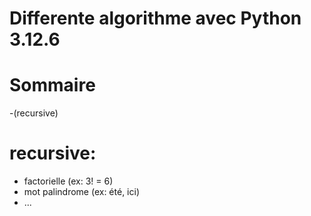 # Differente algorithme avec Python 3.12.6


# Sommaire
-(recursive)

# recursive:
- factorielle (ex: 3! = 6)
- mot palindrome (ex: été, ici)
- ...
